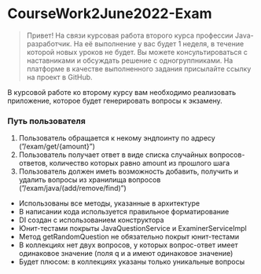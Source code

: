 # CourseWork2June2022-Exam
> Привет!
На связи курсовая работа второго курса профессии Java-разработчик. 
На её выполнение у вас будет 1 неделя, в течение которой новых уроков не будет. 
Вы можете консультироваться с наставниками и обсуждать решение с одногруппниками. 
На платформе в качестве выполненного задания присылайте ссылку на проект в GitHub.
> 

В курсовой работе ко второму курсу вам необходимо реализовать приложение, которое будет генерировать вопросы к экзамену.

### Путь пользователя

1. Пользователь обращается к некому эндпоинту по адресу (”/exam/get/{amount}”)
2. Пользователь получает ответ в виде списка случайных вопросов-ответов, количество которых равно amount из прошлого шага
3. Пользователь должен иметь возможность добавить, получить и удалить вопросы из хранилища вопросов (”/exam/java/(add/remove/find)”)

- Использованы все методы, указанные в архитектуре
- В написании кода используется правильное форматирование
- DI создан с использованием конструктора
- Юнит-тестами покрыты JavaQuestionService и ExaminerServiceImpl
- Метод getRandomQuestion не обязательно покрыт юнит-тестами
- В коллекциях нет двух вопросов, у которых вопрос-ответ имеет одинаковое значение (поля q и a имеют одинаковое значение)
- Будет плюсом: в коллекциях указаны только уникальные вопросы
